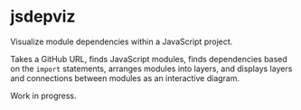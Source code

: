 # jsdepviz

Visualize module dependencies within a JavaScript project.

Takes a GitHub URL, finds JavaScript modules, finds dependencies based on the `import` statements,
arranges modules into layers, and displays layers and connections between modules as an interactive diagram.

Work in progress.
